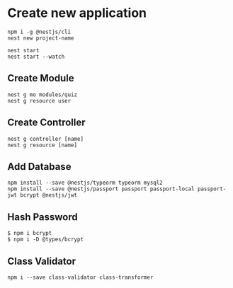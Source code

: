 # Create new application
```
npm i -g @nestjs/cli
nest new project-name

nest start
nest start --watch
```
## Create Module
```
nest g mo modules/quiz
nest g resource user
```
## Create Controller
```
nest g controller [name]
nest g resource [name]
```
## Add Database
```
npm install --save @nestjs/typeorm typeorm mysql2
npm install --save @nestjs/passport passport passport-local passport-jwt bcrypt @nestjs/jwt
```
## Hash Password
```
$ npm i bcrypt
$ npm i -D @types/bcrypt
```

## Class Validator
```
npm i --save class-validator class-transformer
```
